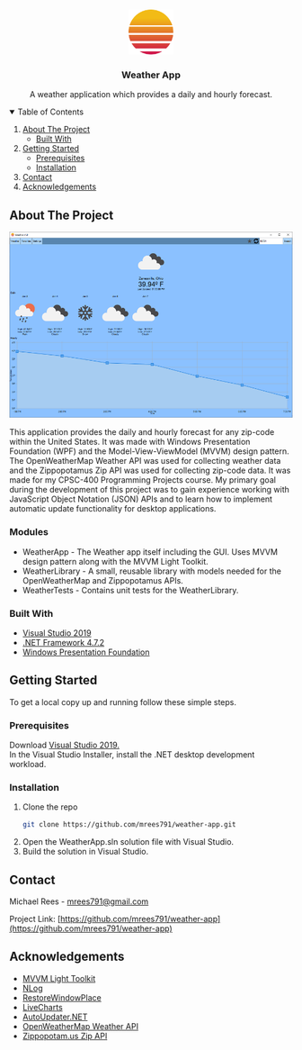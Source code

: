 <!-- PROJECT SHIELDS -->
<!--
*** I'm using markdown "reference style" links for readability.
*** Reference links are enclosed in brackets [ ] instead of parentheses ( ).
*** See the bottom of this document for the declaration of the reference variables
*** for contributors-url, forks-url, etc. This is an optional, concise syntax you may use.
*** https://www.markdownguide.org/basic-syntax/#reference-style-links
-->



<!-- PROJECT LOGO -->
<br />
<p align="center">
  <img src="Images/logo.png" alt="Logo" width="80" height="80">

  <h3 align="center">Weather App</h3>

  <p align="center">
    A weather application which provides a daily and hourly forecast.
  </p>
</p>



<!-- TABLE OF CONTENTS -->
<details open="open">
  <summary>Table of Contents</summary>
  <ol>
    <li>
      <a href="#about-the-project">About The Project</a>
      <ul>
        <li><a href="#built-with">Built With</a></li>
      </ul>
    </li>
    <li>
      <a href="#getting-started">Getting Started</a>
      <ul>
        <li><a href="#prerequisites">Prerequisites</a></li>
        <li><a href="#installation">Installation</a></li>
      </ul>
    </li>
    <li><a href="#contact">Contact</a></li>
    <li><a href="#acknowledgements">Acknowledgements</a></li>
  </ol>
</details>



<!-- ABOUT THE PROJECT -->
## About The Project

[![Product Name Screen Shot][product-screenshot]](https://github.com/mrees791/weather-app)

This application provides the daily and hourly forecast for any zip-code within the United States. It was made with Windows Presentation Foundation (WPF) and the Model-View-ViewModel (MVVM) design pattern. The OpenWeatherMap Weather API was used for collecting weather data and the Zippopotamus Zip API was used for collecting zip-code data. It was made for my CPSC-400 Programming Projects course. My primary goal during the development of this project was to gain experience working with JavaScript Object Notation (JSON) APIs and to learn how to implement automatic update functionality for desktop applications.

### Modules
* WeatherApp - The Weather app itself including the GUI. Uses MVVM design pattern along with the MVVM Light Toolkit.
* WeatherLibrary - A small, reusable library with models needed for the OpenWeatherMap and Zippopotamus APIs.
* WeatherTests - Contains unit tests for the WeatherLibrary.

### Built With

* [Visual Studio 2019](https://visualstudio.microsoft.com/downloads/)
* [.NET Framework 4.7.2](https://dotnet.microsoft.com/download/dotnet-framework/net472)
* [Windows Presentation Foundation](https://docs.microsoft.com/en-us/dotnet/desktop/wpf/overview/?view=netdesktop-5.0)

<!-- GETTING STARTED -->
## Getting Started

To get a local copy up and running follow these simple steps.

### Prerequisites

Download [Visual Studio 2019.](https://visualstudio.microsoft.com/downloads/)<br/>
In the Visual Studio Installer, install the .NET desktop development workload.

### Installation

1. Clone the repo
   ```sh
   git clone https://github.com/mrees791/weather-app.git
   ```
2. Open the WeatherApp.sln solution file with Visual Studio.
3. Build the solution in Visual Studio.

<!-- CONTACT -->
## Contact

Michael Rees - mrees791@gmail.com

Project Link: [https://github.com/mrees791/weather-app](https://github.com/mrees791/weather-app)



<!-- ACKNOWLEDGEMENTS -->
## Acknowledgements
* [MVVM Light Toolkit](http://www.mvvmlight.net/)
* [NLog](https://nlog-project.org/)
* [RestoreWindowPlace](https://www.nuget.org/packages/RestoreWindowPlace)
* [LiveCharts](https://lvcharts.net/)
* [AutoUpdater.NET](https://github.com/ravibpatel/AutoUpdater.NET)
* [OpenWeatherMap Weather API](https://openweathermap.org/api)
* [Zippopotam.us Zip API](https://www.zippopotam.us/)


<!-- MARKDOWN LINKS & IMAGES -->
[product-screenshot]: Images/screenshot.png
